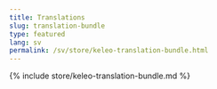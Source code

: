 ```yaml
---
title: Translations
slug: translation-bundle
type: featured
lang: sv
permalink: /sv/store/keleo-translation-bundle.html
---
```


{% include store/keleo-translation-bundle.md %}
